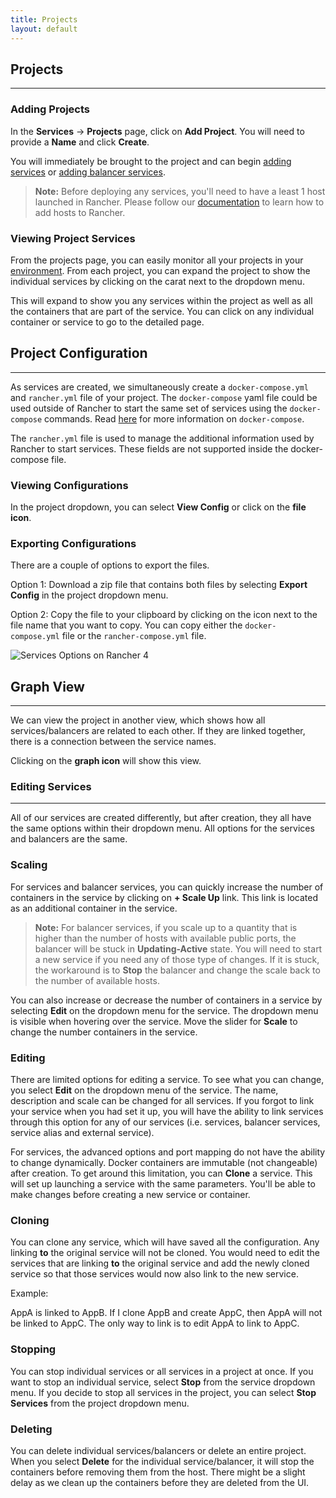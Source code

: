 ```yaml
---
title: Projects
layout: default
---
```


## Projects
---

### Adding Projects

In the **Services** -> **Projects** page, click on **Add Project**. You will need to provide a **Name** and click **Create**. 

You will immediately be brought to the project and can begin [adding services]({{site.baseurl}}/docs/services/projects/adding-services/) or [adding balancer services]({{site.baseurl}}/docs/services/projects/adding-balancers/).

> **Note:** Before deploying any services, you'll need to have a least 1 host launched in Rancher. Please follow our [documentation]({{site.baseurl}}/getting-started/hosts) to learn how to add hosts to Rancher.

### Viewing Project Services

From the projects page, you can easily monitor all your projects in your [environment]({{site.baseurl}}/docs/configuration/environment). From each project, you can expand the project to show the individual services by clicking on the carat next to the dropdown menu.

This will expand to show you any services within the project as well as all the containers that are part of the service. You can click on any individual container or service to go to the detailed page.

## Project Configuration
---

As services are created, we simultaneously create a `docker-compose.yml` and `rancher.yml` file of your project. The `docker-compose` yaml file could be used outside of Rancher to start the same set of services using the `docker-compose` commands. Read [here](https://docs.docker.com/compose/) for more information on `docker-compose`. 

The `rancher.yml` file is used to manage the additional information used by Rancher to start services. These fields are not supported inside the docker-compose file.

### Viewing Configurations

In the project dropdown, you can select **View Config** or click on the **file icon**.

### Exporting Configurations

There are a couple of options to export the files. 

Option 1: Download a zip file that contains both files by selecting **Export Config** in the project dropdown menu.

Option 2: Copy the file to your clipboard by clicking on the icon next to the file name that you want to copy. You can copy either the `docker-compose.yml` file or the `rancher-compose.yml` file. 

![Services Options on Rancher 4]({{site.baseurl}}/img/rancher_projects_4.png)

## Graph View 
---

We can view the project in another view, which shows how all services/balancers are related to each other. If they are linked together, there is a connection between the service names. 

Clicking on the **graph icon** will show this view.

### Editing Services
---

All of our services are created differently, but after creation, they all have the same options within their dropdown menu. All options for the services and balancers are the same. 

### Scaling

For services and balancer services, you can quickly increase the number of containers in the service by clicking on **+ Scale Up** link. This link is located as an additional container in the service.

> **Note:** For balancer services, if you scale up to a quantity that is higher than the number of hosts with available public ports, the balancer will be stuck in **Updating-Active** state. You will need to start a new service if you need any of those type of changes. If it is stuck, the workaround is to **Stop** the balancer and change the scale back to the number of available hosts.

You can also increase or decrease the number of containers in a service by selecting **Edit** on the dropdown menu for the service. The dropdown menu is visible when hovering over the service. Move the slider for **Scale** to change the number containers in the service.

### Editing 
There are limited options for editing a service. To see what you can change, you select **Edit** on the dropdown menu of the service. The name, description and scale can be changed for all services. If you forgot to link your service when you had set it up, you will have the ability to link services through this option for any of our services (i.e. services, balancer services, service alias and external service).

For services, the advanced options and port mapping do not have the ability to change dynamically. Docker containers are immutable (not changeable) after creation. To get around this limitation, you can **Clone** a service. This will set up launching a service with the same parameters. You'll be able to make changes before creating a new service or container. 

### Cloning

You can clone any service, which will have saved all the configuration. Any linking **to** the original service will not be cloned. You would need to edit the services that are linking **to** the original service and add the newly cloned service so that those services would now also link to the new service.

Example:

AppA is linked to AppB. If I clone AppB and create AppC, then AppA will not be linked to AppC. The only way to link is to edit AppA to link to AppC.

### Stopping 

You can stop individual services or all services in a project at once. If you want to stop an individual service, select **Stop** from the service dropdown menu. If you decide to stop all services in the project, you can select **Stop Services** from the project dropdown menu.

### Deleting

You can delete individual services/balancers or delete an entire project. When you select **Delete** for the individual service/balancer, it will stop the containers before removing them from the host. There might be a slight delay as we clean up the containers before they are deleted from the UI.

